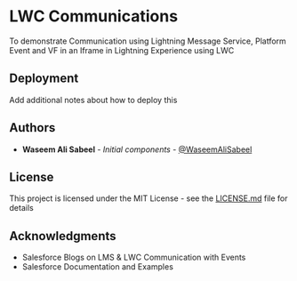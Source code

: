 # LWC Communications
To demonstrate Communication using Lightning Message Service, Platform Event and VF in an Iframe in Lightning Experience using LWC



## Deployment

Add additional notes about how to deploy this 


## Authors

* **Waseem Ali Sabeel** - *Initial components* - [@WaseemAliSabeel](https://github.com/WaseemAliSabeel)


## License

This project is licensed under the MIT License - see the [LICENSE.md](LICENSE.md) file for details

## Acknowledgments

* Salesforce Blogs on LMS & LWC Communication with Events
* Salesforce Documentation and Examples
